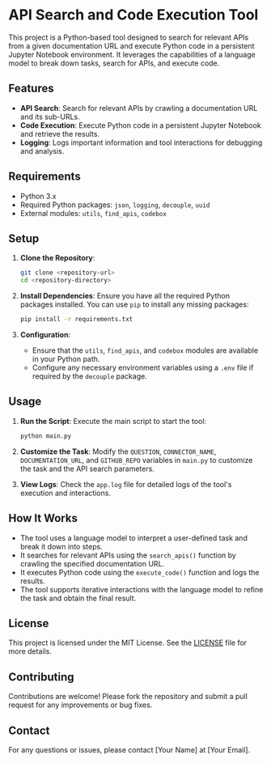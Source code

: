# API Search and Code Execution Tool

This project is a Python-based tool designed to search for relevant APIs from a given documentation URL and execute Python code in a persistent Jupyter Notebook environment. It leverages the capabilities of a language model to break down tasks, search for APIs, and execute code.

## Features

- **API Search**: Search for relevant APIs by crawling a documentation URL and its sub-URLs.
- **Code Execution**: Execute Python code in a persistent Jupyter Notebook and retrieve the results.
- **Logging**: Logs important information and tool interactions for debugging and analysis.

## Requirements

- Python 3.x
- Required Python packages: `json`, `logging`, `decouple`, `uuid`
- External modules: `utils`, `find_apis`, `codebox`

## Setup

1. **Clone the Repository**:
   ```bash
   git clone <repository-url>
   cd <repository-directory>
   ```

2. **Install Dependencies**:
   Ensure you have all the required Python packages installed. You can use `pip` to install any missing packages:
   ```bash
   pip install -r requirements.txt
   ```

3. **Configuration**:
   - Ensure that the `utils`, `find_apis`, and `codebox` modules are available in your Python path.
   - Configure any necessary environment variables using a `.env` file if required by the `decouple` package.

## Usage

1. **Run the Script**:
   Execute the main script to start the tool:
   ```bash
   python main.py
   ```

2. **Customize the Task**:
   Modify the `QUESTION`, `CONNECTOR_NAME`, `DOCUMENTATION_URL`, and `GITHUB_REPO` variables in `main.py` to customize the task and the API search parameters.

3. **View Logs**:
   Check the `app.log` file for detailed logs of the tool's execution and interactions.

## How It Works

- The tool uses a language model to interpret a user-defined task and break it down into steps.
- It searches for relevant APIs using the `search_apis()` function by crawling the specified documentation URL.
- It executes Python code using the `execute_code()` function and logs the results.
- The tool supports iterative interactions with the language model to refine the task and obtain the final result.

## License

This project is licensed under the MIT License. See the [LICENSE](LICENSE) file for more details.

## Contributing

Contributions are welcome! Please fork the repository and submit a pull request for any improvements or bug fixes.

## Contact

For any questions or issues, please contact [Your Name] at [Your Email].

